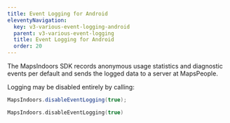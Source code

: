 ```yaml
---
title: Event Logging for Android
eleventyNavigation:
  key: v3-various-event-logging-android
  parent: v3-various-event-logging
  title: Event Logging for Android
  order: 20
---
```


The MapsIndoors SDK records anonymous usage statistics and diagnostic events per default and sends the logged data to a server at MapsPeople.

Logging may be disabled entirely by calling:

<mi-tabs>
<mi-tab label="Java" tab-for="java"></mi-tab>
<mi-tab label="Kotlin" tab-for="kotlin"></mi-tab>
<mi-tab-panel id="java">

```java
MapsIndoors.disableEventLogging(true);
```

</mi-tab-panel>
<mi-tab-panel id="kotlin">

```kotlin
MapsIndoors.disableEventLogging(true)
```

</mi-tab-panel>
</mi-tabs>

